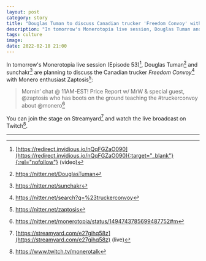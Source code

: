 ```yaml
---
layout: post
category: story
title: "Douglas Tuman to discuss Canadian trucker 'Freedom Convoy' with Zaptosis in Monerotopia Ep.53 tomorrow at 11 AM EST"
description: "In tomorrow's Monerotopia live session, Douglas Tuman and sunchakr are planning to discuss the Canadian trucker 'Freedom Convoy' with Monero enthusiast Zaptosis."
tags: culture
image: 
date: 2022-02-18 21:00
---
```


In tomorrow's Monerotopia live session (Episode 53)[^1], Douglas Tuman[^2] and sunchakr[^3] are planning to discuss the Canadian trucker *Freedom Convoy*[^4] with Monero enthusiast Zaptosis[^5]:

> Mornin’ chat @ 11AM-EST! Price Report w/ MrW & special guest, @zaptosis who has boots on the ground teaching the #truckerconvoy about @monero[^6]

You can join the stage on Streamyard[^7] and watch the live broadcast on Twitch[^8].


---

[^1]: [https://redirect.invidious.io/nQqFGZaO090](https://redirect.invidious.io/nQqFGZaO090){:target="_blank"}{:rel="nofollow"} (video)
[^2]: https://nitter.net/DouglasTuman
[^3]: https://nitter.net/sunchakr
[^4]: https://nitter.net/search?q=%23truckerconvoy
[^5]: https://nitter.net/zaptosis
[^6]: https://nitter.net/monerotopia/status/1494743785699487752#m
[^7]: [https://streamyard.com/e27gihq58z](https://streamyard.com/e27gihq58z) (live)
[^8]: https://www.twitch.tv/monerotalk


